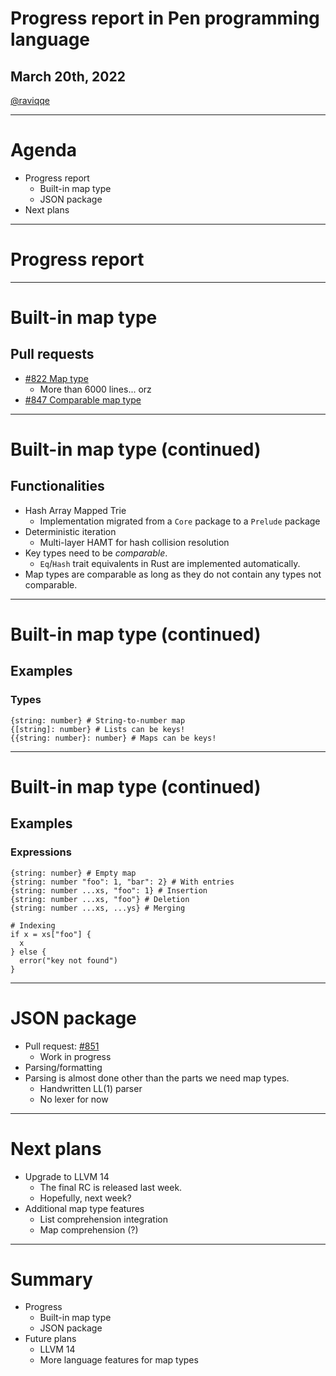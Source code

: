 # Progress report in Pen programming language

## March 20th, 2022

[@raviqqe](https://github.com/raviqqe)

---

# Agenda

- Progress report
  - Built-in map type
  - JSON package
- Next plans

---

# Progress report

---

# Built-in map type

## Pull requests

- [#822 Map type](https://github.com/pen-lang/pen/pull/822)
  - More than 6000 lines... orz
- [#847 Comparable map type](https://github.com/pen-lang/pen/pull/847)

---

# Built-in map type (continued)

## Functionalities

- Hash Array Mapped Trie
  - Implementation migrated from a `Core` package to a `Prelude` package
- Deterministic iteration
  - Multi-layer HAMT for hash collision resolution
- Key types need to be _comparable_.
  - `Eq`/`Hash` trait equivalents in Rust are implemented automatically.
- Map types are comparable as long as they do not contain any types not comparable.

---

# Built-in map type (continued)

## Examples

### Types

```pen
{string: number} # String-to-number map
{[string]: number} # Lists can be keys!
{{string: number}: number} # Maps can be keys!
```

---

# Built-in map type (continued)

## Examples

### Expressions

```pen
{string: number} # Empty map
{string: number "foo": 1, "bar": 2} # With entries
{string: number ...xs, "foo": 1} # Insertion
{string: number ...xs, "foo"} # Deletion
{string: number ...xs, ...ys} # Merging

# Indexing
if x = xs["foo"] {
  x
} else {
  error("key not found")
}
```

---

# JSON package

- Pull request: [#851](https://github.com/pen-lang/pen/pull/851)
  - Work in progress
- Parsing/formatting
- Parsing is almost done other than the parts we need map types.
  - Handwritten LL(1) parser
  - No lexer for now

---

# Next plans

- Upgrade to LLVM 14
  - The final RC is released last week.
  - Hopefully, next week?
- Additional map type features
  - List comprehension integration
  - Map comprehension (?)

---

# Summary

- Progress
  - Built-in map type
  - JSON package
- Future plans
  - LLVM 14
  - More language features for map types
